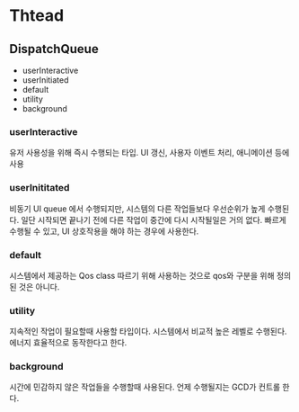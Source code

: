 # Thtead

## DispatchQueue

- userInteractive
- userInitiated
- default
- utility
- background


### userInteractive
유저 사용성을 위해 즉시 수행되는 타입.
UI 갱신, 사용자 이벤트 처리, 애니메이션 등에 사용

### userInititated
비동기 UI queue 에서 수행되지만, 시스템의 다른 작업들보다 우선순위가 높게 수행된다.
일단 시작되면 끝나기 전에 다른 작업이 중간에 다시 시작될일은 거의 없다. 빠르게 수행될 수 있고, UI 상호작용을 해야 하는 경우에 사용한다.

### default
시스템에서 제공하는 Qos class 따르기 위해 사용하는 것으로 qos와 구분을 위해 정의된 것은 아니다.

### utility
지속적인 작업이 필요할때 사용할 타입이다. 시스템에서 비교적 높은 레벨로 수행된다.
에너지 효율적으로 동작한다고 한다.

### background
시간에 민감하지 않은 작업들을 수행할때 사용된다. 언제 수행될지는 GCD가 컨트롤 한다.




